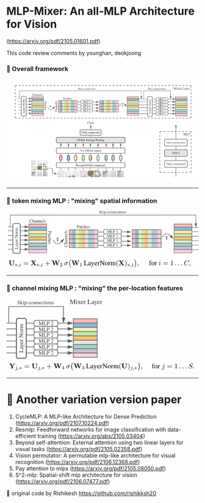 # MLP-Mixer: An all-MLP Architecture for Vision
(https://arxiv.org/pdf/2105.01601.pdf)

This code review comments by younghan, deokjoong

### 🎯 Overall framework
![](architecture.PNG)
***

### 🎯 token mixing MLP : "mixing" spatial information
![](token_mixing_mlp.PNG) 
![](token_mlp_layer.PNG)
***

### 🎯 channel mixing MLP : "mixing" the per-location features
![](channel_mixing_mlp.PNG) 
![](channel_mlp_layer.PNG)
***

# 🔔 Another variation version paper
1. CycleMLP: A MLP-like Architecture for Dense Prediction (https://arxiv.org/pdf/2107.10224.pdf)  
2. Resmlp: Feedforward networks for image classification with data-efficient training (https://arxiv.org/abs/2105.03404)  
3. Beyond self-attention: External attention using two linear layers for visual tasks (https://arxiv.org/pdf/2105.02358.pdf)  
4. Vision permutator: A permutable mlp-like architecture for visual recognition (https://arxiv.org/pdf/2106.12368.pdf)  
5. Pay attention to mlps (https://arxiv.org/pdf/2105.08050.pdf)  
6. S^2-mlp: Spatial-shift mlp architecture for vision (https://arxiv.org/pdf/2106.07477.pdf)  

📢 original code by Rishikesh https://github.com/rishikksh20
